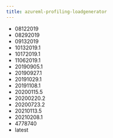```yaml
---
title: azureml-profiling-loadgenerator
---
```

- 08122019
- 08292019
- 09132019
- 10132019.1
- 10172019.1
- 11062019.1
- 20190905.1
- 20190927.1
- 20191029.1
- 20191108.1
- 20200115.5
- 20200220.2
- 20200723.2
- 20210113.5
- 20210208.1
- 4778740
- latest
